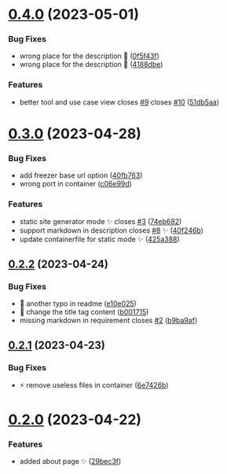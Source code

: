 # [0.4.0](https://github.com/Wivik/devops-solutions-map/compare/v0.3.0...v0.4.0) (2023-05-01)


### Bug Fixes

* wrong place for the description :memo: ([0f5f43f](https://github.com/Wivik/devops-solutions-map/commit/0f5f43f859ab89f4212175264f12665d4da77139))
* wrong place for the description :memo: ([4188dbe](https://github.com/Wivik/devops-solutions-map/commit/4188dbe79bb5e88efa9d892266afed0e73804830))


### Features

* better tool and use case view closes [#9](https://github.com/Wivik/devops-solutions-map/issues/9) closes [#10](https://github.com/Wivik/devops-solutions-map/issues/10) ([51db5aa](https://github.com/Wivik/devops-solutions-map/commit/51db5aa446967873f65d648c4e82a87b176c4d9f))



# [0.3.0](https://github.com/Wivik/devops-solutions-map/compare/v0.2.2...v0.3.0) (2023-04-28)


### Bug Fixes

* add freezer base url option ([40fb763](https://github.com/Wivik/devops-solutions-map/commit/40fb7632bd629c475d989302768e809cae032cc6))
* wrong port in container ([c06e99d](https://github.com/Wivik/devops-solutions-map/commit/c06e99da00a92a2c68cfb810daa462b8cfe2cb19))


### Features

* static site generator mode :sparkles: closes [#3](https://github.com/Wivik/devops-solutions-map/issues/3) ([74eb682](https://github.com/Wivik/devops-solutions-map/commit/74eb6823555cfde6e87d925f21a62f45538fc740))
* support markdown in description closes [#8](https://github.com/Wivik/devops-solutions-map/issues/8) :sparkles: ([40f246b](https://github.com/Wivik/devops-solutions-map/commit/40f246bed35dbab8e230939875b71fc51068343f))
* update containerfile for static mode :sparkles: ([425a388](https://github.com/Wivik/devops-solutions-map/commit/425a388ffefa8e98e7a0b46ec9994bb925e3971c))



## [0.2.2](https://github.com/Wivik/devops-solutions-map/compare/v0.2.1...v0.2.2) (2023-04-24)


### Bug Fixes

* :pencil: another typo in readme ([e10e025](https://github.com/Wivik/devops-solutions-map/commit/e10e025c689b0fd1bbf8981bb8f03618daf24dc6))
* :pencil: change the title tag content ([b001715](https://github.com/Wivik/devops-solutions-map/commit/b0017159419b32675dfe399105be76ff5d04a8ef))
* missing markdown in requirement closes [#2](https://github.com/Wivik/devops-solutions-map/issues/2) ([b9ba9af](https://github.com/Wivik/devops-solutions-map/commit/b9ba9af8eff769968ff35243dd6776cf117a01e3))



## [0.2.1](https://github.com/Wivik/devops-solutions-map/compare/v0.2.0...v0.2.1) (2023-04-23)


### Bug Fixes

* :zap: remove useless files in container ([6e7426b](https://github.com/Wivik/devops-solutions-map/commit/6e7426bc640bd35c971613dbc28fbce0e19a1eeb))



# [0.2.0](https://github.com/Wivik/devops-solutions-map/compare/v0.1.0...v0.2.0) (2023-04-22)


### Features

* added about page :sparkles: ([29bec3f](https://github.com/Wivik/devops-solutions-map/commit/29bec3fa36d6cd801ee99f180a35128a67c146a0))



